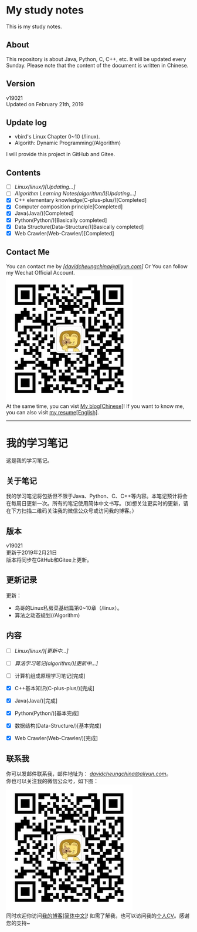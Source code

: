 ﻿# My study notes
This is my study notes.
## About
This repository is about Java, Python, C, C++, etc. It will be updated every Sunday. Please note that the content of the document is written in Chinese.
## Version
v19021<br>
Updated on February 21th, 2019
## Update log

 - vbird's Linux Chapter 0~10 (/linux).
 - Algorith: Dynamic Programming(/Algorithm)

I will provide this project in GitHub and Gitee.

## Contents 
 - [ ] *Linux(linux/)[Updating...]*
 - [ ] *Algorithm Learning Notes(algorithm/)[Updating...]*
 - [x] C++ elementary knowledge(C-plus-plus/)[Completed]
 - [x] Computer composition principle[Completed]
 - [x] Java(Java/)[Completed]
 - [x] Python(Python/)[Basically completed]
 - [x] Data Structure(Data-Structure/)[Basically completed]
 - [x] Web Crawler(Web-Crawler/)[Completed]

## Contact Me
You can contact me by *[davidcheungchina@aliyun.com]*
Or You can follow my Wechat Official Account.
![](https://github.com/dqhplhzz2008/dqhplhzz2008.github.io/raw/master/weixingongzhonghao.jpg)  <br>
At the same time, you can vist [My blog[Chinese]](http://www.yushuai.xyz)!
If you want to know me, you can also visit [my resume\[English\]](https://gitpages.yushuai.me/cv/index_en.html). 

------------------------------------------------------

# 我的学习笔记
这是我的学习笔记。
## 关于笔记
我的学习笔记将包括但不限于Java、Python、C、C++等内容。本笔记预计将会在每周日更新一次。所有的笔记使用简体中文书写。（如想关注更实时的更新，请在下方扫描二维码关注我的微信公众号或访问我的博客。）
## 版本
v19021<br>
更新于2019年2月21日<br>
版本将同步在GitHub和Gitee上更新。

## 更新记录
更新：
 - 鸟哥的Linux私房菜基础篇第0~10章（/linux）。
 - 算法之动态规划(/Algorithm)

## 内容
 - [ ] *Linux(linux/)[更新中...]*
 - [ ] *算法学习笔记(algorithm/)[更新中...]*
 - [ ] 计算机组成原理学习笔记[完成]
 - [x] C++基本知识(C-plus-plus/)[完成] 
 - [x] Java(Java/)[完成]
 - [x] Python(Python/)[基本完成]
 - [x] 数据结构(Data-Structure/)[基本完成]
 - [x] Web Crawler(Web-Crawler/)[完成]


## 联系我
你可以发邮件联系我，邮件地址为： *davidcheungchina@aliyun.com*。<br>
你也可以关注我的微信公众号，如下图：
![](https://github.com/dqhplhzz2008/dqhplhzz2008.github.io/raw/master/weixingongzhonghao.jpg)  <br>
同时欢迎你访问[我的博客[简体中文]](http://www.yushuai.xyz)!
如需了解我，也可以访问我的[个人CV](https://gitpages.yushuai.me/cv/index.html)。感谢您的支持~
